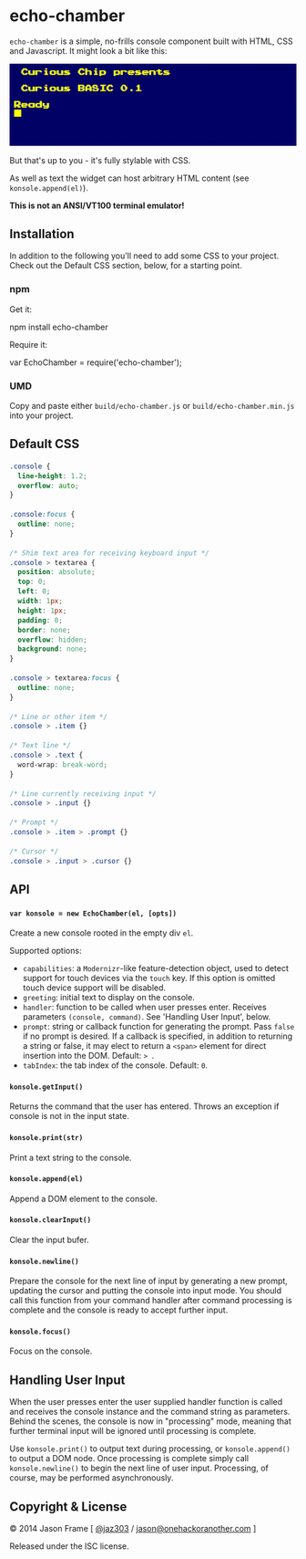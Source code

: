 # echo-chamber

`echo-chamber` is a simple, no-frills console component built with HTML, CSS and Javascript. It might look a bit like this:

![Echo Chamber Screenshot](screenshot.png)

But that's up to you - it's fully stylable with CSS.

As well as text the widget can host arbitrary HTML content (see `konsole.append(el)`).

__This is not an ANSI/VT100 terminal emulator!__

## Installation

In addition to the following you'll need to add some CSS to your project. Check out the Default CSS section, below, for a starting point.

### npm

Get it:

  npm install echo-chamber

Require it:

  var EchoChamber = require('echo-chamber');

### UMD

Copy and paste either `build/echo-chamber.js` or `build/echo-chamber.min.js` into your project.

## Default CSS

```css
.console {
  line-height: 1.2;
  overflow: auto;
}

.console:focus {
  outline: none;
}

/* Shim text area for receiving keyboard input */
.console > textarea {
  position: absolute;
  top: 0;
  left: 0;
  width: 1px;
  height: 1px;
  padding: 0;
  border: none;
  overflow: hidden;
  background: none;
}

.console > textarea:focus {
  outline: none;
}

/* Line or other item */
.console > .item {}

/* Text line */
.console > .text {
  word-wrap: break-word;
}

/* Line currently receiving input */
.console > .input {}

/* Prompt */
.console > .item > .prompt {}

/* Cursor */
.console > .input > .cursor {}
```

## API

#### `var konsole = new EchoChamber(el, [opts])`

Create a new console rooted in the empty div `el`.

Supported options:

  * `capabilities`: a `Modernizr`-like feature-detection object, used to detect support for touch devices via the `touch` key. If this option is omitted touch device support will be disabled.
  * `greeting`: initial text to display on the console.
  * `handler`: function to be called when user presses enter. Receives parameters `(console, command)`. See 'Handling User Input', below.
  * `prompt`: string or callback function for generating the prompt. Pass `false` if no prompt is desired. If a callback is specified, in addition to returning a string or false, it may elect to return a `<span>` element for direct insertion into the DOM. Default: `> `.
  * `tabIndex`: the tab index of the console. Default: `0`.

#### `konsole.getInput()`

Returns the command that the user has entered. Throws an exception if console is not in the input state.

#### `konsole.print(str)`

Print a text string to the console.

#### `konsole.append(el)`

Append a DOM element to the console.

#### `konsole.clearInput()`

Clear the input bufer.

#### `konsole.newline()`

Prepare the console for the next line of input by generating a new prompt, updating the cursor and putting the console into input mode. You should call this function from your command handler after command processing is complete and the console is ready to accept further input.

#### `konsole.focus()`

Focus on the console.

## Handling User Input

When the user presses enter the user supplied handler function is called and receives the console instance and the command string as parameters. Behind the scenes, the console is now in "processing" mode, meaning that further terminal input will be ignored until processing is complete.

Use `konsole.print()` to output text during processing, or `konsole.append()` to output a DOM node. Once processing is complete simply call `konsole.newline()` to begin the next line of user input. Processing, of course, may be performed asynchronously.

## Copyright &amp; License

&copy; 2014 Jason Frame [ [@jaz303](http://twitter.com/jaz303) / [jason@onehackoranother.com](mailto:jason@onehackoranother.com) ]

Released under the ISC license.